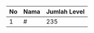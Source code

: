 | No | Nama            | Jumlah Level |
|----|-----------------|--------------|
| 1  | #    |    235        |

